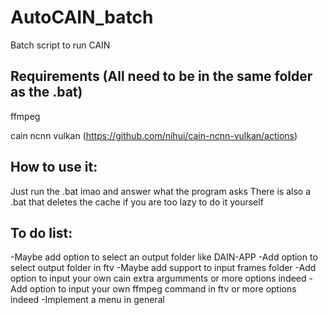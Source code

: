 # AutoCAIN_batch
Batch script to run CAIN

## Requirements (All need to be in the same folder as the .bat)

ffmpeg

cain ncnn vulkan (https://github.com/nihui/cain-ncnn-vulkan/actions)

## How to use it:
Just run the .bat imao
and answer what the program asks
There is also a .bat that deletes the cache if you are too lazy to do it yourself

## To do list:
-Maybe add option to select an output folder like DAIN-APP
-Add option to select output folder in ftv
-Maybe add support to input frames folder
-Add option to input your own cain extra argumments
	or more options indeed
-Add option to input your own ffmpeg command in ftv
	or more options indeed
-Implement a menu in general
